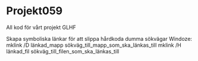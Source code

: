 Projekt059
==========
All kod för vårt projekt
GLHF


Skapa symboliska länkar för att slippa hårdkoda dumma sökvägar
Windoze:
mklink /D länkad_mapp sökväg_till_mapp_som_ska_länkas_till
mklink /H länkad_fil sökväg_till_filen_som_ska_länkas_till
